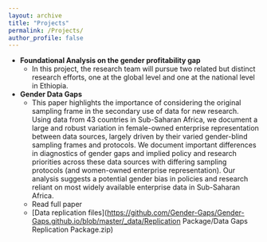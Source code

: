 ```yaml
---
layout: archive
title: "Projects"
permalink: /Projects/
author_profile: false
---
```


* **Foundational Analysis on the gender profitability gap**
  * In this project, the research team will pursue two related but distinct research efforts, one at the global level and one at the national level in Ethiopia.
* **Gender Data Gaps**
  * This paper highlights the importance of considering the original sampling frame in the secondary use of data for new research. Using data from 43 countries in Sub-Saharan Africa, we document a large and robust variation in female-owned enterprise representation between data sources, largely driven by their varied gender-blind sampling frames and protocols. We document important differences in diagnostics of gender gaps and implied policy and research priorities across these data sources with differing sampling protocols (and women-owned enterprise representation). Our analysis suggests a potential gender bias in policies and research reliant on most widely available enterprise data in Sub-Saharan Africa. 
  * Read full paper
  * [Data replication files](https://github.com/Gender-Gaps/Gender-Gaps.github.io/blob/master/_data/Replication Package/Data Gaps Replication Package.zip)
